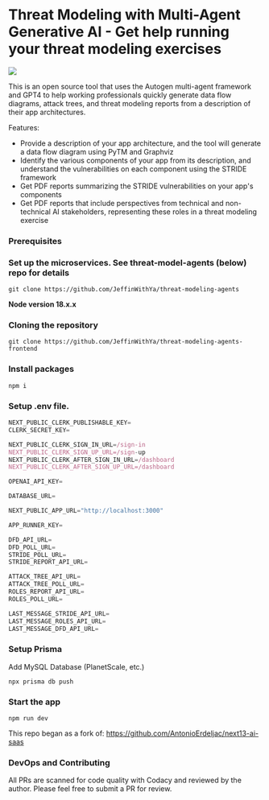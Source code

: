 # Threat Modeling with Multi-Agent Generative AI - Get help running your threat modeling exercises

![](https://github.com/JeffinWithYa/threat-modeling-agents-frontend/blob/main/dfd_demo_edited.gif)


This is an open source tool that uses the Autogen multi-agent framework and GPT4 to help working professionals quickly generate data flow diagrams, attack trees, and threat modeling reports from a description of their app architectures.

Features:

- Provide a description of your app architecture, and the tool will generate a data flow diagram using PyTM and Graphviz
- Identify the various components of your app from its description, and understand the vulnerabilities on each component using the STRIDE framework
- Get PDF reports summarizing the STRIDE vulnerabilities on your app's components
- Get PDF reports that include perspectives from technical and non-technical AI stakeholders, representing these roles in a threat modeling exercise

### Prerequisites

### Set up the microservices. See threat-model-agents (below) repo for details

```shell
git clone https://github.com/JeffinWithYa/threat-modeling-agents
```


**Node version 18.x.x**

### Cloning the repository

```shell
git clone https://github.com/JeffinWithYa/threat-modeling-agents-frontend
```

### Install packages

```shell
npm i
```

### Setup .env file. 


```js
NEXT_PUBLIC_CLERK_PUBLISHABLE_KEY=
CLERK_SECRET_KEY=

NEXT_PUBLIC_CLERK_SIGN_IN_URL=/sign-in
NEXT_PUBLIC_CLERK_SIGN_UP_URL=/sign-up
NEXT_PUBLIC_CLERK_AFTER_SIGN_IN_URL=/dashboard
NEXT_PUBLIC_CLERK_AFTER_SIGN_UP_URL=/dashboard

OPENAI_API_KEY=

DATABASE_URL=

NEXT_PUBLIC_APP_URL="http://localhost:3000"

APP_RUNNER_KEY=

DFD_API_URL=
DFD_POLL_URL=
STRIDE_POLL_URL=
STRIDE_REPORT_API_URL=

ATTACK_TREE_API_URL=
ATTACK_TREE_POLL_URL=
ROLES_REPORT_API_URL=
ROLES_POLL_URL=

LAST_MESSAGE_STRIDE_API_URL=
LAST_MESSAGE_ROLES_API_URL=
LAST_MESSAGE_DFD_API_URL=
```

### Setup Prisma

Add MySQL Database (PlanetScale, etc.)

```shell
npx prisma db push

```

### Start the app

```shell
npm run dev
```

This repo began as a fork of: https://github.com/AntonioErdeljac/next13-ai-saas

### DevOps and Contributing

All PRs are scanned for code quality with Codacy and reviewed by the author. Please feel free to submit a PR for review.
